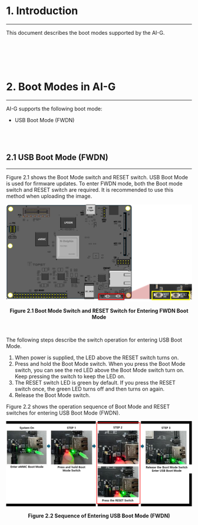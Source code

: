 # 1. Introduction
---
This document describes the boot modes supported by the AI-G.

<br/><br/><br/><br/>

# 2. Boot Modes in AI-G
---
AI-G supports the following boot mode: 
- USB Boot Mode (FWDN)  
<br/><br/><br/>

## 2.1 USB Boot Mode (FWDN)
--- 
Figure 2.1 shows the Boot Mode switch and RESET switch. USB Boot Mode is used for firmware updates. To enter FWDN mode, both the Boot mode switch and RESET switch are required. It is recommended to use this method when uploading the image.

<p align="center"><img src="https://raw.githubusercontent.com/topst-development/Documentation/refs/heads/main/Assets/TOPST%20AI-G/Hardware/2.11%20AI-G%20Boot%20Mode.png" width="550"></p>
<p align="center"><strong>Figure 2.1 Boot Mode Switch and RESET Switch for Entering FWDN Boot Mode </strong></p><br/>

The following steps describe the switch operation for entering USB Boot Mode. 
1. When power is supplied, the LED above the RESET switch turns on. 
2. Press and hold the Boot Mode switch. When you press the Boot Mode switch, you can see the red LED above the Boot Mode switch turn on. Keep pressing the switch to keep the LED on. 
3. The RESET switch LED is green by default. If you press the RESET switch once, the green LED turns off and then turns on again. 
4. Release the Boot Mode switch. 

Figure 2.2 shows the operation sequence of Boot Mode and RESET switches for entering USB Boot Mode (FWDN). 

<p align="center"><img src="https://raw.githubusercontent.com/topst-development/Documentation/refs/heads/main/Assets/TOPST%20AI-G/Hardware/2.12%20AI-G%20Sequence.png"></p>
<p align="center"><strong>Figure 2.2 Sequence of Entering USB Boot Mode (FWDN)  </strong></p><br/>

